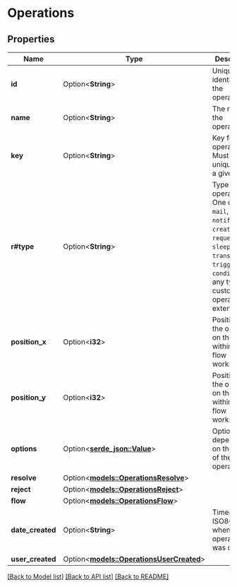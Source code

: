 # Operations

## Properties

Name | Type | Description | Notes
------------ | ------------- | ------------- | -------------
**id** | Option<**String**> | Unique identifier for the operation. | [optional]
**name** | Option<**String**> | The name of the operation. | [optional]
**key** | Option<**String**> | Key for the operation. Must be unique within a given flow. | [optional]
**r#type** | Option<**String**> | Type of operation. One of `log`, `mail`, `notification`, `create`, `read`, `request`, `sleep`, `transform`, `trigger`, `condition`, or any type of custom operation extensions. | [optional]
**position_x** | Option<**i32**> | Position of the operation on the X axis within the flow workspace. | [optional]
**position_y** | Option<**i32**> | Position of the operation on the Y axis within the flow workspace. | [optional]
**options** | Option<[**serde_json::Value**](.md)> | Options depending on the type of the operation. | [optional]
**resolve** | Option<[**models::OperationsResolve**](Operations_resolve.md)> |  | [optional]
**reject** | Option<[**models::OperationsReject**](Operations_reject.md)> |  | [optional]
**flow** | Option<[**models::OperationsFlow**](Operations_flow.md)> |  | [optional]
**date_created** | Option<**String**> | Timestamp in ISO8601 when the operation was created. | [optional]
**user_created** | Option<[**models::OperationsUserCreated**](Operations_user_created.md)> |  | [optional]

[[Back to Model list]](../README.md#documentation-for-models) [[Back to API list]](../README.md#documentation-for-api-endpoints) [[Back to README]](../README.md)


